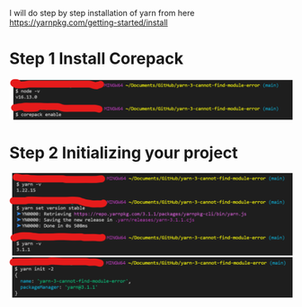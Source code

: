 I will do step by step installation of yarn from here  https://yarnpkg.com/getting-started/install

# Step 1 Install Corepack
![step 1](./images/step1.png)

# Step 2 Initializing your project
![step 2](./images/step2.png)
![step 2](./images/step2_init.png)
